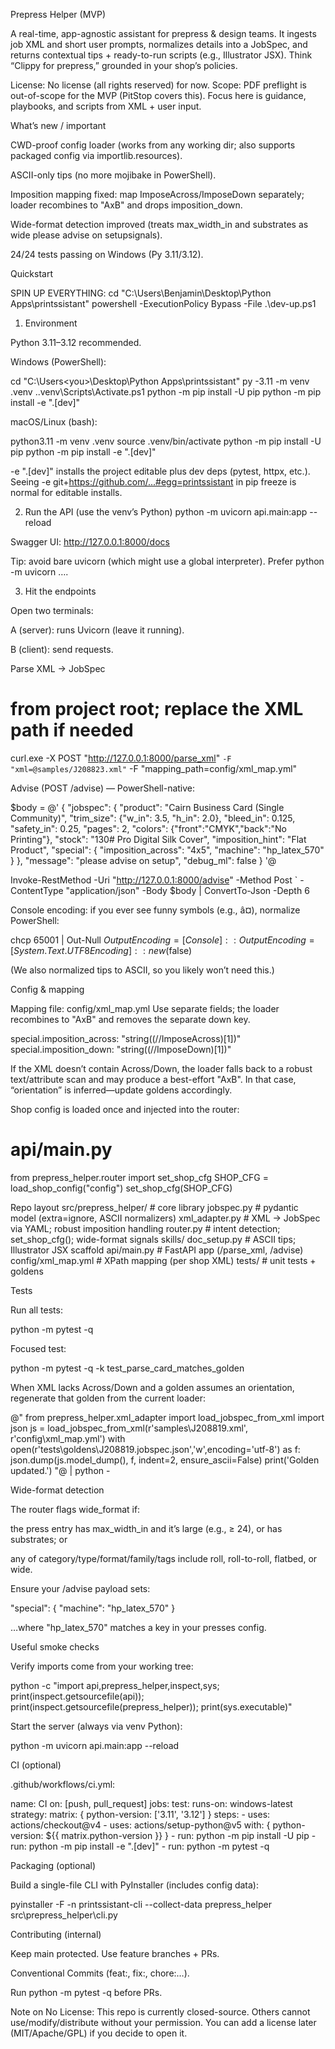 Prepress Helper (MVP)

A real-time, app-agnostic assistant for prepress & design teams. It ingests job XML and short user prompts, normalizes details into a JobSpec, and returns contextual tips + ready-to-run scripts (e.g., Illustrator JSX). Think “Clippy for prepress,” grounded in your shop’s policies.

License: No license (all rights reserved) for now.
Scope: PDF preflight is out-of-scope for the MVP (PitStop covers this). Focus here is guidance, playbooks, and scripts from XML + user input.

What’s new / important

CWD-proof config loader (works from any working dir; also supports packaged config via importlib.resources).

ASCII-only tips (no more mojibake in PowerShell).

Imposition mapping fixed: map ImposeAcross/ImposeDown separately; loader recombines to "AxB" and drops imposition_down.

Wide-format detection improved (treats max_width_in and substrates as wide please advise on setupsignals).

24/24 tests passing on Windows (Py 3.11/3.12).

Quickstart

SPIN UP EVERYTHING:
cd "C:\Users\Benjamin\Desktop\Python Apps\printssistant"
powershell -ExecutionPolicy Bypass -File .\dev-up.ps1


1) Environment

Python 3.11–3.12 recommended.

Windows (PowerShell):

cd "C:\Users\<you>\Desktop\Python Apps\printssistant"
py -3.11 -m venv .venv
.\.venv\Scripts\Activate.ps1
python -m pip install -U pip
python -m pip install -e ".[dev]"


macOS/Linux (bash):

python3.11 -m venv .venv
source .venv/bin/activate
python -m pip install -U pip
python -m pip install -e ".[dev]"


-e ".[dev]" installs the project editable plus dev deps (pytest, httpx, etc.).
Seeing -e git+https://github.com/...#egg=printssistant in pip freeze is normal for editable installs.

2) Run the API (use the venv’s Python)
python -m uvicorn api.main:app --reload


Swagger UI: http://127.0.0.1:8000/docs

Tip: avoid bare uvicorn (which might use a global interpreter). Prefer python -m uvicorn ….

3) Hit the endpoints

Open two terminals:

A (server): runs Uvicorn (leave it running).

B (client): send requests.

Parse XML → JobSpec

# from project root; replace the XML path if needed
curl.exe -X POST "http://127.0.0.1:8000/parse_xml" `
  -F "xml=@samples/J208823.xml" `
  -F "mapping_path=config/xml_map.yml"


Advise (POST /advise) — PowerShell-native:

$body = @'
{
  "jobspec": {
    "product": "Cairn Business Card (Single Community)",
    "trim_size": {"w_in": 3.5, "h_in": 2.0},
    "bleed_in": 0.125,
    "safety_in": 0.25,
    "pages": 2,
    "colors": {"front":"CMYK","back":"No Printing"},
    "stock": "130# Pro Digital Silk Cover",
    "imposition_hint": "Flat Product",
    "special": {
      "imposition_across": "4x5",
      "machine": "hp_latex_570"
    }
  },
  "message": "please advise on setup",
  "debug_ml": false
}
'@

Invoke-RestMethod -Uri "http://127.0.0.1:8000/advise" -Method Post `
  -ContentType "application/json" -Body $body | ConvertTo-Json -Depth 6


Console encoding: if you ever see funny symbols (e.g., â¤), normalize PowerShell:

chcp 65001 | Out-Null
$OutputEncoding = [Console]::OutputEncoding = [System.Text.UTF8Encoding]::new($false)


(We also normalized tips to ASCII, so you likely won’t need this.)

Config & mapping

Mapping file: config/xml_map.yml
Use separate fields; the loader recombines to "AxB" and removes the separate down key.

special.imposition_across: "string((//ImposeAcross)[1])"
special.imposition_down:   "string((//ImposeDown)[1])"


If the XML doesn’t contain Across/Down, the loader falls back to a robust text/attribute scan and may produce a best-effort "AxB". In that case, “orientation” is inferred—update goldens accordingly.

Shop config is loaded once and injected into the router:

# api/main.py
from prepress_helper.router import set_shop_cfg
SHOP_CFG = load_shop_config("config")
set_shop_cfg(SHOP_CFG)

Repo layout
src/prepress_helper/         # core library
  jobspec.py                 # pydantic model (extra=ignore, ASCII normalizers)
  xml_adapter.py             # XML → JobSpec via YAML; robust imposition handling
  router.py                  # intent detection; set_shop_cfg(); wide-format signals
  skills/
    doc_setup.py             # ASCII tips; Illustrator JSX scaffold
api/main.py                  # FastAPI app (/parse_xml, /advise)
config/xml_map.yml           # XPath mapping (per shop XML)
tests/                       # unit tests + goldens

Tests

Run all tests:

python -m pytest -q


Focused test:

python -m pytest -q -k test_parse_card_matches_golden


When XML lacks Across/Down and a golden assumes an orientation, regenerate that golden from the current loader:

@"
from prepress_helper.xml_adapter import load_jobspec_from_xml
import json
js = load_jobspec_from_xml(r'samples\J208819.xml', r'config\xml_map.yml')
with open(r'tests\goldens\J208819.jobspec.json','w',encoding='utf-8') as f:
    json.dump(js.model_dump(), f, indent=2, ensure_ascii=False)
print('Golden updated.')
"@ | python -

Wide-format detection

The router flags wide_format if:

the press entry has max_width_in and it’s large (e.g., ≥ 24), or has substrates; or

any of category/type/format/family/tags include roll, roll-to-roll, flatbed, or wide.

Ensure your /advise payload sets:

"special": { "machine": "hp_latex_570" }


…where "hp_latex_570" matches a key in your presses config.

Useful smoke checks

Verify imports come from your working tree:

python -c "import api,prepress_helper,inspect,sys; print(inspect.getsourcefile(api)); print(inspect.getsourcefile(prepress_helper)); print(sys.executable)"


Start the server (always via venv Python):

python -m uvicorn api.main:app --reload

CI (optional)

.github/workflows/ci.yml:

name: CI
on: [push, pull_request]
jobs:
  test:
    runs-on: windows-latest
    strategy:
      matrix: { python-version: ['3.11', '3.12'] }
    steps:
      - uses: actions/checkout@v4
      - uses: actions/setup-python@v5
        with: { python-version: ${{ matrix.python-version }} }
      - run: python -m pip install -U pip
      - run: python -m pip install -e ".[dev]"
      - run: python -m pytest -q

Packaging (optional)

Build a single-file CLI with PyInstaller (includes config data):

pyinstaller -F -n printssistant-cli --collect-data prepress_helper src\prepress_helper\cli.py

Contributing (internal)

Keep main protected. Use feature branches + PRs.

Conventional Commits (feat:, fix:, chore:…).

Run python -m pytest -q before PRs.

Note on No License: This repo is currently closed-source. Others cannot use/modify/distribute without your permission. You can add a license later (MIT/Apache/GPL) if you decide to open it.
